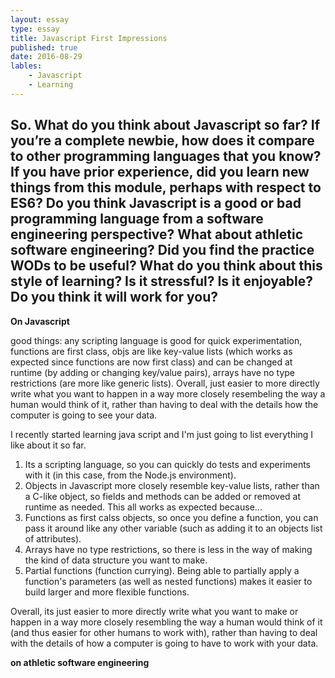 ```yaml
---
layout: essay
type: essay
title: Javascript First Impressions
published: true
date: 2016-08-29
lables:
	- Javascript
	- Learning
---
```

So. What do you think about Javascript so far? If you’re a complete newbie, how does it compare to other programming languages that you know? If you have prior experience, did you learn new things from this module, perhaps with respect to ES6? Do you think Javascript is a good or bad programming language from a software engineering perspective? What about athletic software engineering? Did you find the practice WODs to be useful? What do you think about this style of learning? Is it stressful? Is it enjoyable? Do you think it will work for you?
---

__On Javascript__

good things: any scripting language is good for quick experimentation, functions are first class, objs are like key-value lists (which works as expected since functions are now first class) and can be changed at runtime (by adding or changing key/value pairs), arrays have no type restrictions (are more like generic lists). Overall, just easier to more directly write what you want to happen in a way more closely resembeling the way a human would think of it, rather than having to deal with the details how the computer is going to see your data.

I recently started learning java script and I'm just going to list everything I like about it so far.

1. Its a scripting language, so you can quickly do tests and experiments with it (in this case, from the Node.js environment).
2. Objects in Javascript more closely resemble key-value lists, rather than a C-like object, so fields and methods can be added or removed at runtime as needed. This all works as expected because...
3. Functions as first calss objects, so once you define a function, you can pass it around like any other variable (such as adding it to an objects list of attributes).
4. Arrays have no type restrictions, so there is less in the way of making the kind of data structure you want to make.
5. Partial functions (function currying). Being able to partially apply a function's parameters (as well as nested functions) makes it easier to build larger and more flexible functions.

Overall, its just easier to more directly write what you want to make or happen in a way more closely resembling the way a human would think of it (and thus easier for other humans to work with), rather than having to deal with the details of how a computer is going to have to work with your data.

__on athletic software engineering__